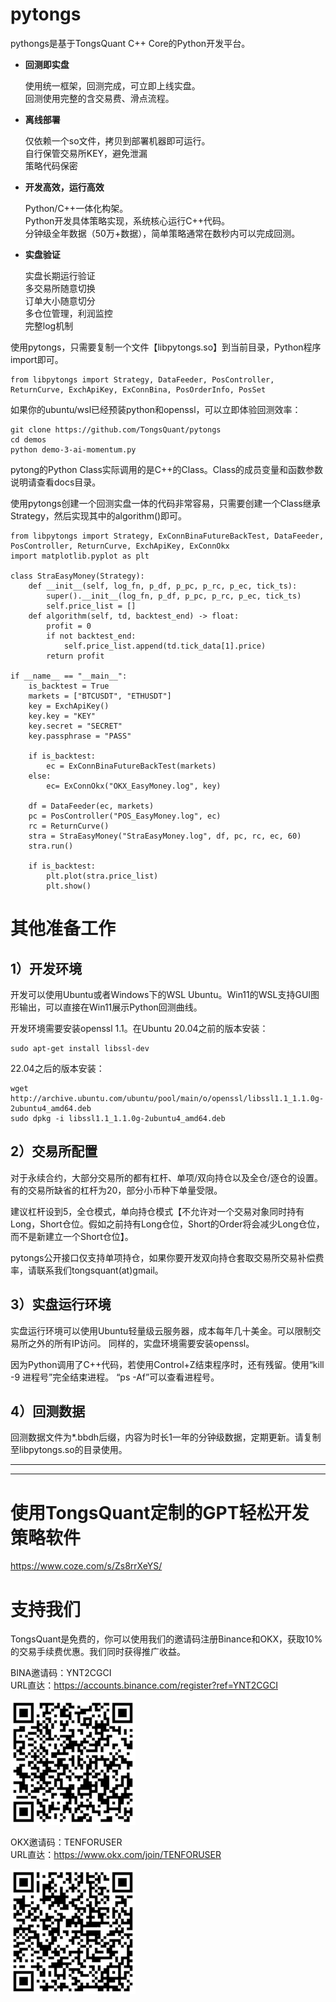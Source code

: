 # pytongs
pythongs是基于TongsQuant C++ Core的Python开发平台。  

* **回测即实盘**

    使用统一框架，回测完成，可立即上线实盘。   
    回测使用完整的含交易费、滑点流程。

* **离线部署**

    仅依赖一个so文件，拷贝到部署机器即可运行。  
    自行保管交易所KEY，避免泄漏  
    策略代码保密  

* **开发高效，运行高效**

    Python/C++一体化构架。  
    Python开发具体策略实现，系统核心运行C++代码。  
    分钟级全年数据（50万+数据），简单策略通常在数秒内可以完成回测。

* **实盘验证**

    实盘长期运行验证  
    多交易所随意切换  
    订单大小随意切分  
    多仓位管理，利润监控  
    完整log机制
  

使用pytongs，只需要复制一个文件【libpytongs.so】到当前目录，Python程序import即可。

~~~
from libpytongs import Strategy, DataFeeder, PosController, ReturnCurve, ExchApiKey, ExConnBina, PosOrderInfo, PosSet
~~~

如果你的ubuntu/wsl已经预装python和openssl，可以立即体验回测效率：

~~~
git clone https://github.com/TongsQuant/pytongs
cd demos
python demo-3-ai-momentum.py
~~~

pytong的Python Class实际调用的是C++的Class。Class的成员变量和函数参数说明请查看docs目录。

使用pytongs创建一个回测实盘一体的代码非常容易，只需要创建一个Class继承Strategy，然后实现其中的algorithm()即可。


~~~
from libpytongs import Strategy, ExConnBinaFutureBackTest, DataFeeder, PosController, ReturnCurve, ExchApiKey, ExConnOkx
import matplotlib.pyplot as plt

class StraEasyMoney(Strategy):
    def __init__(self, log_fn, p_df, p_pc, p_rc, p_ec, tick_ts):
        super().__init__(log_fn, p_df, p_pc, p_rc, p_ec, tick_ts)
        self.price_list = []
    def algorithm(self, td, backtest_end) -> float:
        profit = 0
        if not backtest_end:
            self.price_list.append(td.tick_data[1].price)
        return profit

if __name__ == "__main__":
    is_backtest = True
    markets = ["BTCUSDT", "ETHUSDT"]
    key = ExchApiKey()
    key.key = "KEY"
    key.secret = "SECRET"
    key.passphrase = "PASS"

    if is_backtest:
        ec = ExConnBinaFutureBackTest(markets)
    else:
        ec= ExConnOkx("OKX_EasyMoney.log", key)

    df = DataFeeder(ec, markets)
    pc = PosController("POS_EasyMoney.log", ec)
    rc = ReturnCurve()
    stra = StraEasyMoney("StraEasyMoney.log", df, pc, rc, ec, 60)
    stra.run()

    if is_backtest:
        plt.plot(stra.price_list)
        plt.show()
~~~

# 其他准备工作

## 1）开发环境

   开发可以使用Ubuntu或者Windows下的WSL Ubuntu。Win11的WSL支持GUI图形输出，可以直接在Win11展示Python回测曲线。
   
   开发环境需要安装openssl 1.1。在Ubuntu 20.04之前的版本安装：
   ~~~
   sudo apt-get install libssl-dev
   ~~~
   22.04之后的版本安装：
   ~~~
   wget http://archive.ubuntu.com/ubuntu/pool/main/o/openssl/libssl1.1_1.1.0g-2ubuntu4_amd64.deb
   sudo dpkg -i libssl1.1_1.1.0g-2ubuntu4_amd64.deb
   ~~~


## 2）交易所配置 

对于永续合约，大部分交易所的都有杠杆、单项/双向持仓以及全仓/逐仓的设置。有的交易所缺省的杠杆为20，部分小币种下单量受限。

建议杠杆设到5，全仓模式，单向持仓模式【不允许对一个交易对象同时持有Long，Short仓位。假如之前持有Long仓位，Short的Order将会减少Long仓位，而不是新建立一个Short仓位】。

pytongs公开接口仅支持单项持仓，如果你要开发双向持仓套取交易所交易补偿费率，请联系我们tongsquant(at)gmail。

## 3）实盘运行环境 

实盘运行环境可以使用Ubuntu轻量级云服务器，成本每年几十美金。可以限制交易所之外的所有IP访问。
同样的，实盘环境需要安装openssl。

因为Python调用了C++代码，若使用Control+Z结束程序时，还有残留。使用“kill -9 进程号”完全结束进程。 “ps -Af”可以查看进程号。

## 4）回测数据

回测数据文件为*.bbdh后缀，内容为时长1一年的分钟级数据，定期更新。请复制至libpytongs.so的目录使用。  

---
---
# 使用TongsQuant定制的GPT轻松开发策略软件

https://www.coze.com/s/Zs8rrXeYS/


# 支持我们

TongsQuant是免费的，你可以使用我们的邀请码注册Binance和OKX，获取10%的交易手续费优惠。我们同时获得推广收益。


BINA邀请码：YNT2CGCI  
URL直达：https://accounts.binance.com/register?ref=YNT2CGCI

![avatar](https://raw.githubusercontent.com/TongsQuant/pytongs/master/img/qr_bina-200.png)

OKX邀请码：TENFORUSER  
URL直达：https://www.okx.com/join/TENFORUSER

![avatar](https://raw.githubusercontent.com/TongsQuant/pytongs/master/img/qr_okx-200.png)

